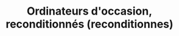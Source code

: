 ---
title: "Ordinateurs d'occasion, reconditionnés (reconditionnes)"
url: /noisy-le-grand/ordinateurs-doccasion-reconditionnes-reconditionnes/
shop: Computer
---